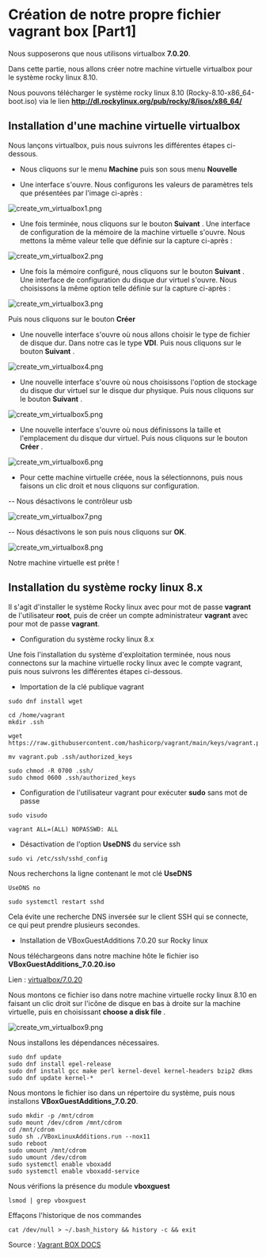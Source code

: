 # Création de notre propre fichier vagrant box [Part1]

Nous supposerons que nous utilisons virtualbox **7.0.20**.

Dans cette partie, nous allons créer notre machine virtuelle virtualbox pour le système rocky linux 8.10. 

Nous pouvons télécharger le système rocky linux 8.10 (Rocky-8.10-x86_64-boot.iso) via le lien **http://dl.rockylinux.org/pub/rocky/8/isos/x86_64/** 

## Installation d'une machine virtuelle virtualbox

Nous lançons virtualbox, puis nous suivrons les différentes étapes ci-dessous.

- Nous cliquons sur le menu **Machine** puis son sous menu **Nouvelle**

- Une interface s'ouvre. Nous configurons les valeurs de paramètres tels que présentées par l'image ci-après : 

![create_vm_virtualbox1.png](../images/create_vm_virtualbox1.png)

- Une fois terminée, nous cliquons sur le bouton **Suivant** . Une interface de configuration de la mémoire de la machine virtuelle s'ouvre. Nous mettons la même valeur telle que définie sur la capture ci-après :

![create_vm_virtualbox2.png](../images/create_vm_virtualbox2.png)

- Une fois la mémoire configuré, nous cliquons sur le bouton **Suivant** . Une interface de configuration du disque dur virtuel s'ouvre. Nous choisissons la même option telle définie sur la capture ci-après :

![create_vm_virtualbox3.png](../images/create_vm_virtualbox3.png)

Puis nous cliquons sur le bouton **Créer**

- Une nouvelle interface s'ouvre où nous allons choisir le type de fichier de disque dur. Dans notre cas le type **VDI**. Puis nous cliquons sur le bouton **Suivant** .

![create_vm_virtualbox4.png](../images/create_vm_virtualbox4.png)

- Une nouvelle interface s'ouvre où nous choisissons l'option de stockage du disque dur virtuel sur le disque dur physique. Puis nous cliquons sur le bouton **Suivant** .

![create_vm_virtualbox5.png](../images/create_vm_virtualbox5.png)

- Une nouvelle interface s'ouvre où nous définissons la taille et l'emplacement du disque dur virtuel. Puis nous cliquons sur le bouton **Créer** .

![create_vm_virtualbox6.png](../images/create_vm_virtualbox6.png)

- Pour cette machine virtuelle créée, nous la sélectionnons, puis nous faisons un clic droit et nous cliquons sur configuration.

-- Nous désactivons le contrôleur usb

![create_vm_virtualbox7.png](../images/create_vm_virtualbox7.png)

-- Nous désactivons le son puis nous cliquons sur **OK**.

![create_vm_virtualbox8.png](../images/create_vm_virtualbox8.png)

Notre machine virtuelle est prête !

## Installation du système rocky linux 8.x

Il s'agit d'installer le système Rocky linux avec pour mot de passe **vagrant** de l'utilisateur **root**, puis de créer un compte administrateur **vagrant** avec pour mot de passe **vagrant**.

- Configuration du système rocky linux 8.x

Une fois l'installation du système d'exploitation terminée, nous nous connectons sur la machine virtuelle rocky linux avec le compte vagrant, puis nous suivrons les différentes étapes ci-dessous.

- Importation de la clé publique vagrant

```
sudo dnf install wget
```

```
cd /home/vagrant
mkdir .ssh
```

```
wget https://raw.githubusercontent.com/hashicorp/vagrant/main/keys/vagrant.pub
```

```
mv vagrant.pub .ssh/authorized_keys
```

```
sudo chmod -R 0700 .ssh/
sudo chmod 0600 .ssh/authorized_keys
```

- Configuration de l'utilisateur vagrant pour exécuter **sudo** sans mot de passe

```
sudo visudo
```

```
vagrant ALL=(ALL) NOPASSWD: ALL
```

- Désactivation de l'option **UseDNS** du service ssh

```
sudo vi /etc/ssh/sshd_config
```

Nous recherchons la ligne contenant le mot clé **UseDNS**
```
UseDNS no
```

```
sudo systemctl restart sshd
```

Cela évite une recherche DNS inversée sur le client SSH qui se connecte, ce qui peut prendre plusieurs secondes.

- Installation de VBoxGuestAdditions 7.0.20 sur Rocky linux

Nous téléchargeons dans notre machine hôte le fichier iso **VBoxGuestAdditions_7.0.20.iso**

Lien : [virtualbox/7.0.20](https://download.virtualbox.org/virtualbox/7.0.20/)

Nous montons ce fichier iso dans notre machine virtuelle rocky linux 8.10 en faisant un clic droit sur l'icône de disque en bas à droite sur la machine virtuelle, puis en choisissant **choose a disk file** .

![create_vm_virtualbox9.png](../images/create_vm_virtualbox9.png)

Nous installons les dépendances nécessaires.
```
sudo dnf update
sudo dnf install epel-release
sudo dnf install gcc make perl kernel-devel kernel-headers bzip2 dkms
sudo dnf update kernel-*
```

Nous montons le fichier iso dans un répertoire du système, puis nous installons **VBoxGuestAdditions_7.0.20**.

```
sudo mkdir -p /mnt/cdrom
sudo mount /dev/cdrom /mnt/cdrom
cd /mnt/cdrom
sudo sh ./VBoxLinuxAdditions.run --nox11
sudo reboot
sudo umount /mnt/cdrom
sudo umount /dev/cdrom
sudo systemctl enable vboxadd
sudo systemctl enable vboxadd-service
```

Nous vérifions la présence du module **vboxguest**
```
lsmod | grep vboxguest
```

Effaçons l'historique de nos commandes

```
cat /dev/null > ~/.bash_history && history -c && exit
```

Source : [Vagrant BOX DOCS](https://www.vagrantup.com/docs/boxes/base)